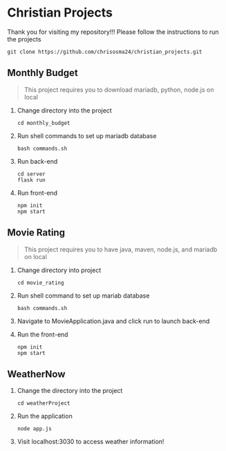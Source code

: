 # Christian Projects
Thank you for visiting my repository!!! Please follow the instructions to run the projects
```
git clone https://github.com/chrisosma24/christian_projects.git
````
## Monthly Budget
> This project requires you to download mariadb, python, node.js on local
1. Change directory into the project

   ```
   cd monthly_budget
   ```
2. Run shell commands to set up mariadb database
   
   ```
   bash commands.sh
   ```
3. Run back-end
   
   ```
   cd server
   flask run
   ```
4. Run front-end
   
   ```
   npm init
   npm start
   ```

## Movie Rating
> This project requires you to have java, maven, node.js, and mariadb on local
1. Change directory into project
   
   ```
   cd movie_rating
   ```
2. Run shell command to set up mariab database

   ```
   bash commands.sh
   ```
3. Navigate to MovieApplication.java and click run to launch back-end
4. Run the front-end

   ```
   npm init
   npm start
   ```

## WeatherNow
1. Change the directory into the project
   
   ```
   cd weatherProject
   ```
2. Run the application
   
   ```
   node app.js
   ```
3. Visit localhost:3030 to access weather information!


